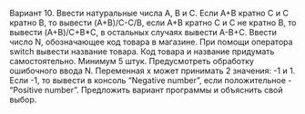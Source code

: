 Вариант 10.
Ввести натуральные числа A, B и C. Если A+B кратно C и C кратно B, то вывести (A+B)/C-C/B, если A+B кратно C и C не кратно B, то вывести (A+B)/С+B*C, в остальных случаях вывести A-B+C.
Ввести число N, обозначающее код товара в магазине. При помощи оператора switch вывести название товара. Код товара и название придумать самостоятельно. Минимум 5 штук. Предусмотреть обработку ошибочного ввода N.
Переменная x может принимать 2 значения: -1 и 1. Если -1, то вывести в консоль “Negative number”, если положительное - “Positive number”. Предложить вариант программы и объяснить свой выбор.
